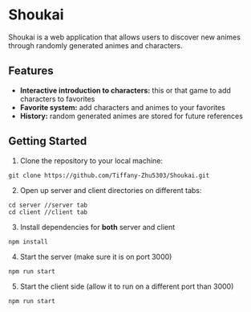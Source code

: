 # Shoukai

Shoukai is a web application that allows users to discover new animes through randomly generated animes and characters.

## Features

- **Interactive introduction to characters:** this or that game to add characters to favorites
- **Favorite system:** add characters and animes to your favorites
- **History:** random generated animes are stored for future references

## Getting Started

1. Clone the repository to your local machine:
```
git clone https://github.com/Tiffany-Zhu5303/Shoukai.git
```
2. Open up server and client directories on different tabs:
```
cd server //server tab
cd client //client tab
```
3. Install dependencies for **both** server and client
```
npm install
```
4. Start the server (make sure it is on port 3000)
```
npm run start
```
5. Start the client side (allow it to run on a different port than 3000)
```
npm run start
```
